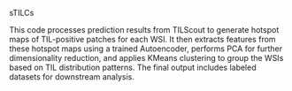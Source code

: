 sTILCs
 
This code processes prediction results from TILScout to generate hotspot maps of TIL-positive patches for each WSI. It then extracts features from these hotspot maps using a trained Autoencoder, performs PCA for further dimensionality reduction, and applies KMeans clustering to group the WSIs based on TIL distribution patterns. The final output includes labeled datasets for downstream analysis.
